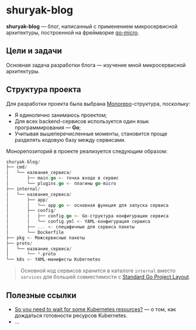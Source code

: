 # shuryak-blog

**shuryak-blog** — блог, написанный с применением микросервисной архитектуры, построенной на фреймворке
[go-micro](https://github.com/go-micro/go-micro).

## Цели и задачи

Основная задача разработки блога — изучение мной микросервисной архитектуры.

## Структура проекта

Для разработки проекта была выбрана [Monorepo](https://earthly.dev/blog/golang-monorepo/)-структура, поскольку:

- Я единолично занимаюсь проектом;
- Для всех backend-сервисов используется один язык программирования — **Go**;
- Учитывая вышеперечисленные моменты, становится проще разделять кодовую базу между сервисами.

Монорепозиторий в проекте реализуется следующим образом:

```go
shuryak-blog/
├── cmd/
│   └── название_сервиса/
│       ├── main.go <- точка входа в сервис
│       └── plugins.go <- плагины go-micro
├── internal/
│   └── название_сервиса/
│       ├── app/
│       │   └── app.go <- основная функция для запуска сервиса
│       ├── config/
│       │   ├── config.go <- Go-структура конфигурации сервиса
│       │   └── config.yml <- YAML-конфигурация сервиса
│       ├── ... <- специфичные для сервиса пакеты
│       └── Dockerfile
├── pkg <- Межсервисные пакеты
├── proto/
│   └── название_сервиса/
│       └── *.proto
└── k8s <- YAML-манифесты Kubernetes
```

> Основной код сервисов хранится в каталоге `internal` вместо `services` для большей совместимости с
> [Standard Go Project Layout](https://github.com/golang-standards/project-layout).

## Полезные ссылки

- [So you need to wait for some Kubernetes resources?](https://vadosware.io/post/so-you-need-to-wait-for-some-kubernetes-resources/)
  — о том, как дождаться готовности ресурсов Kubernetes.
- ...
